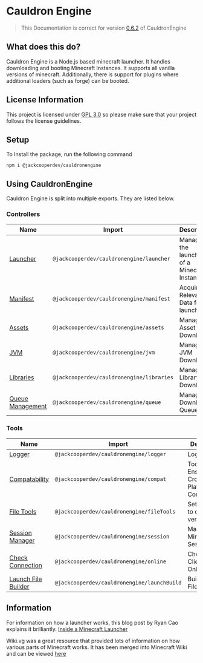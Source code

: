 # Cauldron Engine

> This Documentation is correct for version [0.6.2](https://github.com/jackcooperdev/CauldronEngine/releases/tag/0.6.2)
> of CauldronEngine

## What does this do?

Cauldron Engine is a Node.js based minecraft launcher. It handles downloading and booting Minecraft Instances. It
supports all vanilla versions of minecraft. Additionally, there is support for plugins where additional loaders (such as
forge) can be booted.

## License Information

This project is licensed under [GPL 3.0](https://choosealicense.com/licenses/gpl-3.0/) so please make sure that your
project follows the license guidelines.

## Setup

To Install the package, run the following command

```
npm i @jackcooperdev/cauldronengine
```

## Using CauldronEngine

Cauldron Engine is split into multiple exports. They are listed below.

### Controllers

| Name                                                                     | Import                                        | Description                                   |
|--------------------------------------------------------------------------|-----------------------------------------------|-----------------------------------------------|
| [Launcher](https://docs.cauldronmc.com/engine/controllers/launcher)      | ```@jackcooperdev/cauldronengine/launcher```  | Manages the launching of a Minecraft Instance |
| [Manifest](https://docs.cauldronmc.com/engine/controllers/manifest)      | ```@jackcooperdev/cauldronengine/manifest```  | Acquires Relevant Data for launch             |
| [Assets](https://docs.cauldronmc.com/engine/controllers/asset)           | ```@jackcooperdev/cauldronengine/assets```    | Manages Asset Download                        |
| [JVM](https://docs.cauldronmc.com/engine/controllers/jvm)                | ```@jackcooperdev/cauldronengine/jvm```       | Manages JVM Download                          |
| [Libraries](https://docs.cauldronmc.com/engine/controllers/library)      | ```@jackcooperdev/cauldronengine/libraries``` | Manages Library Download                      |
| [Queue Management](https://docs.cauldronmc.com/engine/controllers/queue) | ```@jackcooperdev/cauldronengine/queue```     | Manages Download Queues                       |

### Tools

| Name                                                                    | Import                                          | Description                                 |
|-------------------------------------------------------------------------|-------------------------------------------------|---------------------------------------------|
| [Logger](https://docs.cauldronmc.com/engine/tools/logger)               | ```@jackcooperdev/cauldronengine/logger```      | Logging                                     |
| [Compatability](https://docs.cauldronmc.com/engine/tools/compat)        | ```@jackcooperdev/cauldronengine/compat```      | Tool to Ensure Cross-Platform Compatability |
| [File Tools](https://docs.cauldronmc.com/engine/tools/file)             | ```@jackcooperdev/cauldronengine/fileTools```   | Set of Tools to download / verify files     |
| [Session Manager](https://docs.cauldronmc.com/engine/tools/session)     | ```@jackcooperdev/cauldronengine/session```     | Manages Minecraft Sessions                  |
| [Check Connection](https://docs.cauldronmc.com/engine/tools/connection) | ```@jackcooperdev/cauldronengine/online```      | Checks if Client is Online                  |
| [Launch File Builder](https://docs.cauldronmc.com/engine/tools/launch)  | ```@jackcooperdev/cauldronengine/launchBuild``` | Builds launch File                          |


## Information

For information on how a launcher works, this blog post by Ryan Cao explains it brilliantly.
[Inside a Minecraft Launcher](https://ryanccn.dev/posts/inside-a-minecraft-launcher/)

Wiki.vg was a great resource that provided lots of information on how various parts of Minecraft works.
It has been merged into Minecraft Wiki
and can be viewed [here](https://minecraft.wiki/w/Microsoft_authentication#Navigation)